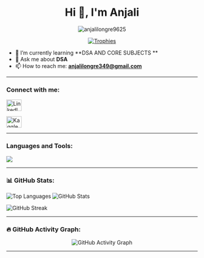 <h1 align="center">Hi 👋, I'm Anjali</h1>

<p align="center">
  <img src="https://komarev.com/ghpvc/?username=anjalilongre9625&label=Profile%20views&color=ff69b4&style=for-the-badge" alt="anjalilongre9625" />
</p>

<p align="center">
  <a href="https://github.com/ryo-ma/github-profile-trophy">
    <img src="https://github-profile-trophy.vercel.app/?username=anjalilongre9625&theme=radical&no-frame=true&row=1&column=6" alt="Trophies" />
  </a>
</p>


- 🌱 I’m currently learning **DSA AND CORE SUBJECTS **
- 💬 Ask me about **DSA**
- 📫 How to reach me: **anjalilongre349@gmail.com**

---

<h3 align="left">Connect with me:</h3>
<p align="left">
  <a href="https://www.linkedin.com/in/anjali-longre-573953258/" target="_blank">
    <img align="center" src="https://raw.githubusercontent.com/rahuldkjain/github-profile-readme-generator/master/src/images/icons/Social/linked-in-alt.svg" alt="LinkedIn" height="30" width="40" />
  </a>
</p>

  <a href="https://kaggle.com/anjali31012004" target="_blank">
    <img align="center" src="https://raw.githubusercontent.com/rahuldkjain/github-profile-readme-generator/master/src/images/icons/Social/kaggle.svg" alt="Kaggle" height="30" width="40" />
  </a>
</p>

---

<h3 align="left">Languages and Tools:</h3>
<p align="left">
  <img src="https://skillicons.dev/icons?i=aws,c,cpp,css,git,html,java,js,linux,matlab,mysql,nuxt,php,selenium" />
</p>

---


<h3 align="left">📊 GitHub Stats:</h3>
<p>
  <img align="left" src="https://github-readme-stats.vercel.app/api/top-langs/?username=anjalilongre9625&layout=compact&theme=radical" alt="Top Languages" />
</p>
<p>
  <img align="center" src="https://github-readme-stats.vercel.app/api?username=anjalilongre9625&show_icons=true&theme=radical" alt="GitHub Stats" />
</p>
<p>
  <img align="center" src="https://github-readme-streak-stats.herokuapp.com/?user=anjalilongre9625&theme=radical" alt="GitHub Streak" />
</p>

---

<h3 align="left">🔥 GitHub Activity Graph:</h3>
<p align="center">
  <img src="https://github-readme-activity-graph.vercel.app/graph?username=anjalilongre9625&theme=redical" alt="GitHub Activity Graph"/>
</p>

---


